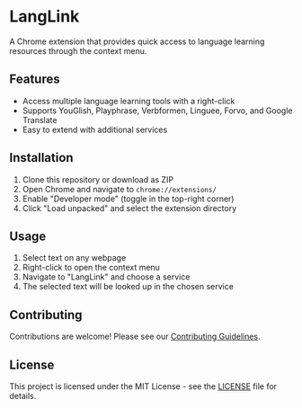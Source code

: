 # LangLink

A Chrome extension that provides quick access to language learning resources through the context menu.

## Features
- Access multiple language learning tools with a right-click
- Supports YouGlish, Playphrase, Verbformen, Linguee, Forvo, and Google Translate
- Easy to extend with additional services

## Installation
1. Clone this repository or download as ZIP
2. Open Chrome and navigate to `chrome://extensions/`
3. Enable "Developer mode" (toggle in the top-right corner)
4. Click "Load unpacked" and select the extension directory

## Usage
1. Select text on any webpage
2. Right-click to open the context menu
3. Navigate to "LangLink" and choose a service
4. The selected text will be looked up in the chosen service

## Contributing
Contributions are welcome! Please see our [Contributing Guidelines](CONTRIBUTING.md).

## License
This project is licensed under the MIT License - see the [LICENSE](LICENSE) file for details.